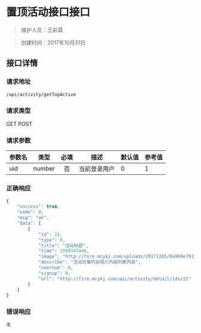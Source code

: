 # 置顶活动接口接口

> 维护人员：王彩霖

> 创建时间：2017年10月31日

## 接口详情

### 请求地址
```
/api/activity/getTopActive
```

### 请求类型
GET POST

### 请求参数
| 参数名 | 类型 | 必填 | 描述 | 默认值 | 参考值 |
| --- | :---: | :---: | --- | --- | --- |
| uid | number | 否 | 当前登录用户 | 0 | 1 |


### 正确响应
```javascript
{
    "success": true,
    "code": 0,
    "msg": "ok",
    "data": [
        {
            "id": 21,
            "type": 0,
            "title": "活动标题",
            "time": 1509347446,
            "image": "http://fire.mcykj.com/uploads/20171205/8a969e7913a20e88d98212ffb9474694.jpg",
            "describe": "活动文案内容简介内容列表内容",
            "usernum": 0,
            "signup": 0,
            "url": "http://fire.mcykj.com/api/activity/detail/ids/21"
        }
    ]
}
```

### 错误响应
```javascript
无
```

